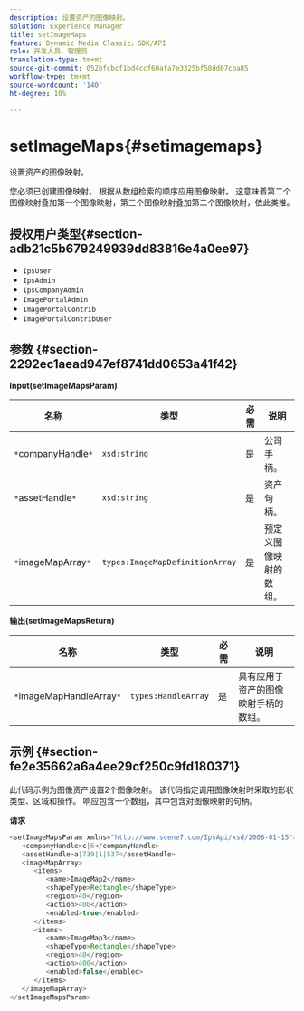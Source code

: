 ```yaml
---
description: 设置资产的图像映射。
solution: Experience Manager
title: setImageMaps
feature: Dynamic Media Classic，SDK/API
role: 开发人员，管理员
translation-type: tm+mt
source-git-commit: 052bfcbcf1bd4ccf60afa7e3325bf58dd07cba85
workflow-type: tm+mt
source-wordcount: '140'
ht-degree: 10%

---
```



# setImageMaps{#setimagemaps}

设置资产的图像映射。

您必须已创建图像映射。 根据从数组检索的顺序应用图像映射。 这意味着第二个图像映射叠加第一个图像映射，第三个图像映射叠加第二个图像映射，依此类推。

## 授权用户类型{#section-adb21c5b679249939dd83816e4a0ee97}

* `IpsUser`
* `IpsAdmin`
* `IpsCompanyAdmin`
* `ImagePortalAdmin`
* `ImagePortalContrib`
* `ImagePortalContribUser`

## 参数 {#section-2292ec1aead947ef8741dd0653a41f42}

**Input(setImageMapsParam)**

| 名称 | 类型 | 必需 | 说明 |
|---|---|---|---|
| `*`companyHandle`*` | `xsd:string` | 是 | 公司手柄。 |
| `*`assetHandle`*` | `xsd:string` | 是 | 资产句柄。 |
| `*`imageMapArray`*` | `types:ImageMapDefinitionArray` | 是 | 预定义图像映射的数组。 |

**输出(setImageMapsReturn)**

| 名称 | 类型 | 必需 | 说明 |
|---|---|---|---|
| `*`imageMapHandleArray`*` | `types:HandleArray` | 是 | 具有应用于资产的图像映射手柄的数组。 |

## 示例 {#section-fe2e35662a6a4ee29cf250c9fd180371}

此代码示例为图像资产设置2个图像映射。 该代码指定调用图像映射时采取的形状类型、区域和操作。 响应包含一个数组，其中包含对图像映射的句柄。

**请求**

```java
<setImageMapsParam xmlns="http://www.scene7.com/IpsApi/xsd/2008-01-15">
   <companyHandle>c|6</companyHandle>
   <assetHandle>a|739|1|537</assetHandle>
   <imageMapArray>
      <items>
         <name>ImageMap2</name>
         <shapeType>Rectangle</shapeType>
         <region>40</region>
         <action>400</action>
         <enabled>true</enabled>
      </items>
      <items>
         <name>ImageMap3</name>
         <shapeType>Rectangle</shapeType>
         <region>40</region>
         <action>400</action>
         <enabled>false</enabled>
      </items>
   </imageMapArray>
</setImageMapsParam>
```


